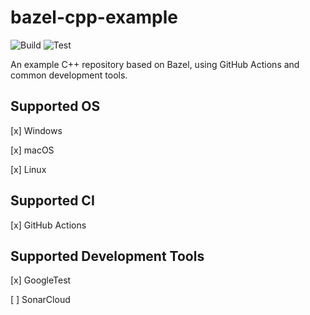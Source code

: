# bazel-cpp-example

![Build](https://github.com/KevinAo22/bazel-cpp-example/actions/workflows/build.yml/badge.svg) ![Test](https://github.com/KevinAo22/bazel-cpp-example/actions/workflows/test.yml/badge.svg)

An example C++ repository based on Bazel, using GitHub Actions and common development tools.

## Supported OS

[x] Windows

[x] macOS

[x] Linux

## Supported CI

[x] GitHub Actions

## Supported Development Tools

[x] GoogleTest

[ ] SonarCloud
